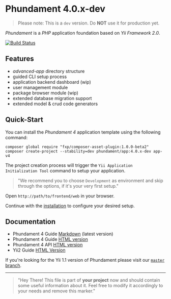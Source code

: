Phundament 4.0.x-dev
====================

> Please note: This is a `dev` version. Do **NOT** use it for production yet.

_Phundament_ is a _PHP_ application foundation based on _Yii Framework 2.0_.

[![Build Status](https://travis-ci.org/phundament/app.svg?branch=4.0)](https://travis-ci.org/phundament/app)

Features
--------

- *advanced-app* directory structure
- guided CLI setup process
- application backend dashboard (wip)
- user management module
- package browser module (wip)
- extended database migration support
- extended model & crud code generators

Quick-Start
-----------

You can install the _Phundament 4_ application template using the following command:

~~~
composer global require "fxp/composer-asset-plugin:1.0.0-beta2"
composer create-project --stability=dev phundament/app:4.0.x-dev app-v4
~~~

The project creation process will trigger the `Yii Application Initialization Tool` command to setup your application.

> "We recommend you to choose `Development` as environment and skip through the options, if it's your very first setup."

Open `http://path/to/frontend/web` in your browser.

Continue with the [installation](docs/20-install.md) to configure your desired setup.

Documentation
-------------

- Phundament 4 Guide [Markdown](docs/README.md) (latest version)
- Phundament 4 Guide [HTML version](http://docs.phundament.com/4.0/guide-index.html)
- Phundament 4 API [HTML version](http://docs.phundament.com/4.0/)
- Yii2 Guide [HTML Version](http://www.yiiframework.com/doc-2.0/guide-index.html)

If you're looking for the Yii 1.1 version of Phundament please visit our [`master` branch](https://github.com/phundament/app).

---

> "Hey There! This file is part of **your project** now and should contain some useful information about it.
> Feel free to modify it accordingly to your needs and remove this marker."
